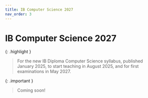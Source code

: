 ```yaml
---
title: IB Computer Science 2027
nav_order: 3
---
```


# IB Computer Science 2027

{: .highlight }
> For the new IB Diploma Computer Science syllabus, published January 2025, to start teaching in August 2025, and for first examinations in May 2027.

{: .important }
> Coming soon!

